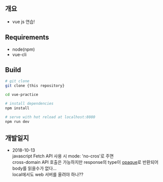 ## 개요
* vue js 연습!

## Requirements
* node(npm)
* vue-cli

## Build
``` bash
# git clone
git clone {this repository}

cd vue-practice

# install dependencies
npm install

# serve with hot reload at localhost:8080
npm run dev
```

## 개발일지
* 2018-10-13  
  javascript Fetch API 사용 시 mode: 'no-cros'로 주면  
  cross-domain API 호출은 가능하지만 response의 type이 [opaque](https://fetch.spec.whatwg.org/#concept-filtered-response-opaque)로 반환되어 body를 읽을수가 없다...  
  local에서도 web 서버를 올려야 하나??
